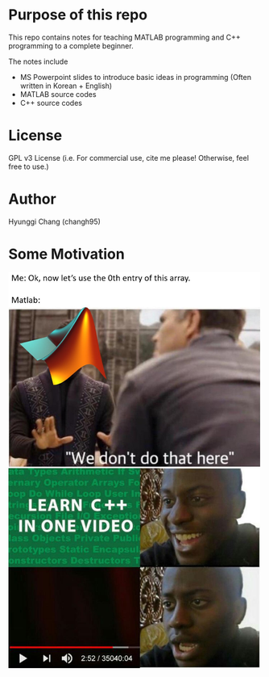 # Purpose of this repo

This repo contains notes for teaching MATLAB programming and C++ programming to a complete beginner.

The notes include 
 - MS Powerpoint slides to introduce basic ideas in programming (Often written in Korean + English)
 - MATLAB source codes
 - C++ source codes

# License

GPL v3 License (i.e. For commercial use, cite me please! Otherwise, feel free to use.)

# Author

Hyunggi Chang (changh95)

# Some Motivation

<img src="https://github.com/changh95/teach_MATLAB_and_CPP/blob/master/memes/matlab.jpg?raw=true" width="500">
<img src="https://github.com/changh95/teach_MATLAB_and_CPP/blob/master/memes/cpp.jpg?raw=true" width="500">
